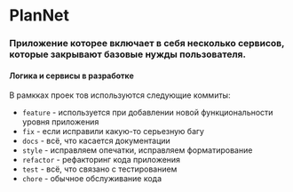 # PlanNet 
### Приложение которее включает в себя несколько сервисов, которые закрывают базовые нужды пользователя. 

#### Логика и сервисы в разработке

В рамкках проек тов используются следующие коммиты: 
 - `feature` - используется при добавлении новой функциональности уровня приложения
 - `fix` - если исправили какую-то серьезную багу
 - `docs` - всё, что касается документации
 - `style` - исправляем опечатки, исправляем форматирование
 - `refactor` - рефакторинг кода приложения
 - `test` - всё, что связано с тестированием
 - `chore` - обычное обслуживание кода


